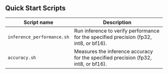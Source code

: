 <!--- 40. Quick Start Scripts -->
## Quick Start Scripts

| Script name | Description |
|-------------|-------------|
| `inference_performance.sh` | Run inference to verify performance for the specified precision (fp32, int8, or bf16). |
| `accuracy.sh` | Measures the inference accuracy for the specified precision (fp32, int8, or bf16). |
